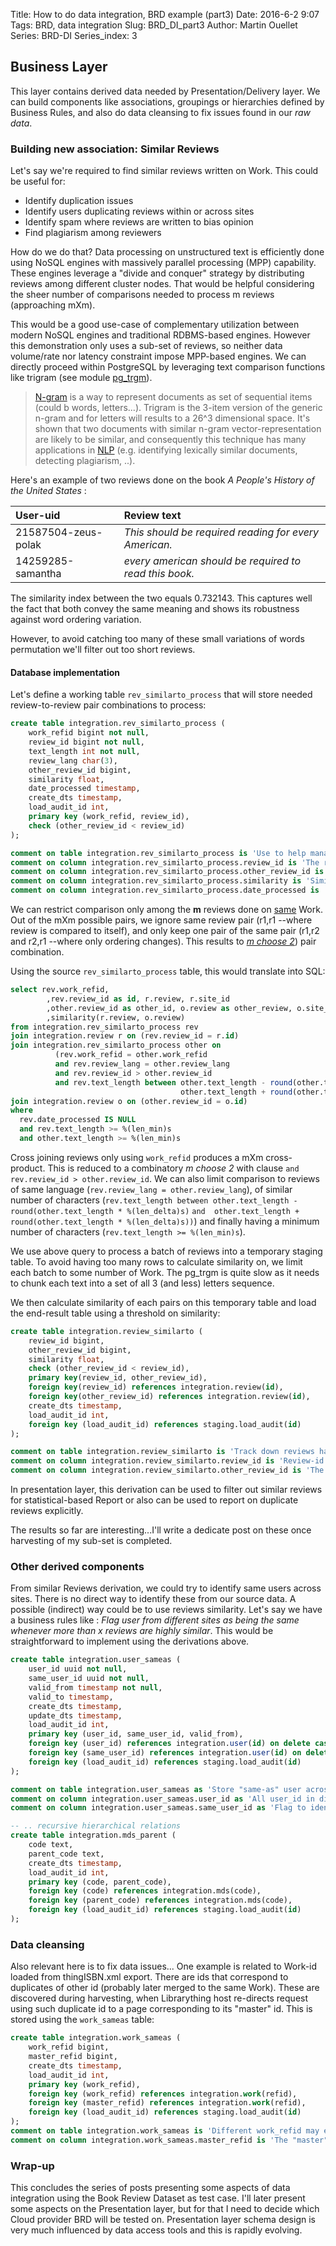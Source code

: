 Title: How to do data integration, BRD example (part3)
Date: 2016-6-2 9:07
Tags: BRD, data integration
Slug: BRD_DI_part3
Author: Martin Ouellet
Series: BRD-DI
Series_index: 3

## Business Layer

This layer contains derived data needed by Presentation/Delivery layer. We can build components like associations, groupings or hierarchies defined by Business Rules, and also do data cleansing to fix issues found in our *raw data*.  

### Building new association: Similar Reviews

Let's say we're required to find similar reviews written on Work. This could be useful for:

* Identify duplication issues
* Identify users duplicating reviews within or across sites
* Identify spam where reviews are written to bias opinion
* Find plagiarism among reviewers

How do we do that?  Data processing on unstructured text is efficiently done using NoSQL engines with massively parallel processing (MPP) capability. These engines leverage a "divide and conquer" strategy by distributing reviews among different cluster nodes.  That would be helpful considering the sheer number of comparisons needed to process m reviews (approaching mXm).  

This would be a good use-case of complementary utilization between modern NoSQL engines and traditional RDBMS-based engines.  However this demonstration only uses a sub-set of reviews, so neither data volume/rate nor latency constraint impose MPP-based engines.  We can directly proceed within PostgreSQL by leveraging text comparison functions like trigram (see module [pg_trgm](https://www.postgresql.org/docs/current/static/pgtrgm.html)).


> [N-gram](https://en.wikipedia.org/wiki/N-gram) is a way to represent documents as set of sequential items (could b words, letters...).  Trigram is the 3-item version of the generic n-gram and for letters will results to a 26^3 dimensional space.  It's shown that two documents with similar n-gram vector-representation are likely to be similar, and consequently this technique has many applications in [NLP](https://en.wikipedia.org/wiki/N-gram#Applications_and_consideration) (e.g. identifying lexically similar documents, detecting plagiarism, ..).

Here's an example of two reviews done on the book _A People's History of the United States_ :

|User-uid|Review text|
|:----|:----|
|21587504-zeus-polak| *This should be required reading for every American.* |
|14259285-samantha|  *every american should be required to read this book.* |

The similarity index between the two equals 0.732143.  This captures well the fact that both convey the same meaning and shows its robustness against word ordering variation.

However, to avoid catching too many of these small variations of words permutation we'll filter out too short reviews.

#### Database implementation

Let's define a working table `rev_similarto_process` that will store needed review-to-review pair combinations to process:

```sql
create table integration.rev_similarto_process (
    work_refid bigint not null,
    review_id bigint not null,
    text_length int not null,
    review_lang char(3),
    other_review_id bigint,
    similarity float,
    date_processed timestamp,
    create_dts timestamp,
    load_audit_id int,
    primary key (work_refid, review_id),
    check (other_review_id < review_id)
);

comment on table integration.rev_similarto_process is 'Use to help manage the similar processing reviews (keep all reviews processed or being processed';
comment on column integration.rev_similarto_process.review_id is 'The review being compared for similarity';
comment on column integration.rev_similarto_process.other_review_id is 'The other review found to be similar to review (min id if more than one found, or NULL if none is found)';
comment on column integration.rev_similarto_process.similarity is 'Similarity index between the two reviews using tri-gram (pg_trgm)';
comment on column integration.rev_similarto_process.date_processed is 'Flag indicating when review comparison was processed (NULL when not yet processed)';
```

We can restrict comparison only among the **m** reviews done on <u>same</u> Work.  Out of the mXm possible pairs, we ignore same review pair (r1,r1 --where review is compared to itself), and only keep one pair of the same pair (r1,r2 and r2,r1  --where only ordering changes).  This results to [_m choose 2_](https://en.wikipedia.org/wiki/Binomial_coefficient)) pair combination.

Using the source `rev_similarto_process` table, this would translate into SQL:

```sql
select rev.work_refid,
        ,rev.review_id as id, r.review, r.site_id
        ,other.review_id as other_id, o.review as other_review, o.site_id as other_site_id
        ,similarity(r.review, o.review)
from integration.rev_similarto_process rev
join integration.review r on (rev.review_id = r.id)
join integration.rev_similarto_process other on
          (rev.work_refid = other.work_refid
          and rev.review_lang = other.review_lang
          and rev.review_id > other.review_id
          and rev.text_length between other.text_length - round(other.text_length * %(len_delta)s) and
                                      other.text_length + round(other.text_length * %(len_delta)s))
join integration.review o on (other.review_id = o.id)
where
  rev.date_processed IS NULL
  and rev.text_length >= %(len_min)s
  and other.text_length >= %(len_min)s
```

Cross joining reviews only using `work_refid` produces a mXm cross-product. This is reduced to a combinatory _m choose 2_ with clause `and rev.review_id > other.review_id`.  We can also limit comparison to reviews of same language (`rev.review_lang = other.review_lang`), of similar number of characters (`rev.text_length between other.text_length - round(other.text_length * %(len_delta)s)` `and  other.text_length + round(other.text_length * %(len_delta)s))`) and finally having a minimum number of characters  (`rev.text_length >= %(len_min)s`).

We use above query to process a batch of reviews into a temporary staging table. To avoid having too many rows to calculate similarity on, we limit each batch to some number of Work.  The pg_trgm is quite slow as it needs to chunk each text into a set of all 3 (and less) letters sequence.

We then calculate similarity of each pairs on this temporary table and load the end-result table using a threshold on similarity:

```sql
create table integration.review_similarto (
    review_id bigint,
    other_review_id bigint,
    similarity float,
    check (other_review_id < review_id),
    primary key(review_id, other_review_id),
    foreign key(review_id) references integration.review(id),
    foreign key(other_review_id) references integration.review(id),
    create_dts timestamp,
    load_audit_id int,
    foreign key (load_audit_id) references staging.load_audit(id)
);

comment on table integration.review_similarto is 'Track down reviews having some similarity with others (min threshold on the trigram calculation)';
comment on column integration.review_similarto.review_id is 'Review-id  (under constraint: larger than other_rev_id to avoid dup pairwise comparison)';
comment on column integration.review_similarto.other_review_id is 'The other similar review-id (take minimum id, if more than one).  If r1, r4, r7 are all similar, then: (r4,r1), (r7,r1)';
```

In presentation layer, this derivation can be used to filter out similar reviews for statistical-based Report or also can be used to report on duplicate reviews explicitly.

The results so far are interesting...I'll write a dedicate post on these once harvesting of my sub-set is completed.


### Other derived components

From similar Reviews derivation, we could try to identify same users across sites. There is no direct way to identify these from our source data.  A possible (indirect) way could be to use reviews similarity. Let's say we have a business rules like :  *Flag user from different sites as being the same whenever more than x reviews are highly similar*. This would be straightforward to implement using the derivations above.

```sql
create table integration.user_sameas (
    user_id uuid not null,
    same_user_id uuid not null,
    valid_from timestamp not null,
    valid_to timestamp,
    create_dts timestamp,
    update_dts timestamp,
    load_audit_id int,
    primary key (user_id, same_user_id, valid_from),
    foreign key (user_id) references integration.user(id) on delete cascade,
    foreign key (same_user_id) references integration.user(id) on delete cascade,
    foreign key (load_audit_id) references staging.load_audit(id)
);

comment on table integration.user_sameas as 'Store "same-as" user across sites spotted when multiple reviews have very similar text (exact rules TBD)';
comment on column integration.user_sameas.user_id as 'All user_id in diff sites recognized as same user';
comment on column integration.user_sameas.same_user_id as 'Flag to identify same user_id (taken arbitrarily)';

-- .. recursive hierarchical relations
create table integration.mds_parent (
    code text,
    parent_code text,
    create_dts timestamp,
    load_audit_id int,
    primary key (code, parent_code),
    foreign key (code) references integration.mds(code),
    foreign key (parent_code) references integration.mds(code),
    foreign key (load_audit_id) references staging.load_audit(id)
);
```

### Data cleansing

Also relevant here is to fix data issues... One example is related to Work-id loaded from thingISBN.xml export. There are ids that correspond to duplicates of other id (probably later merged to the same Work). These are discovered during harvesting, when Librarything host re-directs request using such duplicate id to a page corresponding to its "master" id. This is stored using the `work_sameas` table:

```sql
create table integration.work_sameas (
    work_refid bigint,
    master_refid bigint,
    create_dts timestamp,
    load_audit_id int,
    primary key (work_refid),
    foreign key (work_refid) references integration.work(refid),
    foreign key (master_refid) references integration.work(refid),
    foreign key (load_audit_id) references staging.load_audit(id)
);
comment on table integration.work_sameas is 'Different work_refid may exist in lt for same "master" Work';
comment on column integration.work_sameas.master_refid is 'The "master" work that work_refid refers to';
```

### Wrap-up

This concludes the series of posts presenting some aspects of data integration using the Book Review Dataset as test case. I'll later present some aspects on the Presentation layer, but for that I need to decide which Cloud provider BRD will be tested on.  Presentation layer schema design is very much influenced by data access tools and this is rapidly evolving.
 
